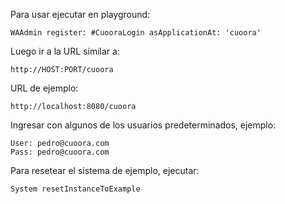 Para usar ejecutar en playground: 

	WAAdmin register: #CuooraLogin asApplicationAt: 'cuoora'

Luego ir a la URL similar a:
	
	http://HOST:PORT/cuoora
	
URL de ejemplo:
	
	http://localhost:8080/cuoora
	
Ingresar con algunos de los usuarios predeterminados, ejemplo:

	User: pedro@cuoora.com
	Pass: pedro@cuoora.com

Para resetear el sistema de ejemplo, ejecutar:

	System resetInstanceToExample